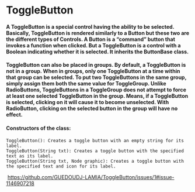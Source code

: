 # ToggleButton
#### A ToggleButton is a special control having the ability to be selected. Basically, ToggleButton is rendered similarly to a Button but these two are the different types of Controls. A Button is a “command” button that invokes a function when clicked. But a ToggleButton is a control with a Boolean indicating whether it is selected. It inherits the ButtonBase class.

#### ToggleButton can also be placed in groups. By default, a ToggleButton is not in a group. When in groups, only one ToggleButton at a time within that group can be selected. To put two ToggleButtons in the same group, simply assign them both the same value for ToggleGroup. Unlike RadioButtons, ToggleButtons in a ToggleGroup does not attempt to force at least one selected ToggleButton in the group. Means, if a ToggleButton is selected, clicking on it will cause it to become unselected. With RadioButton, clicking on the selected button in the group will have no effect.

#### Constructors of the class:

    ToggleButton(): Creates a toggle button with an empty string for its label.
    ToggleButton(String txt): Creates a toggle button with the specified text as its label.
    ToggleButton(String txt, Node graphic): Creates a toggle button with the specified text and icon for its label.

<img> https://github.com/GUEDOUDJ-LAMIA/ToggleButton/issues/1#issue-1146907218 </img>
